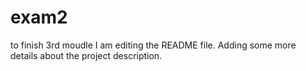 # exam2
to finish 3rd moudle
I am editing the README file. Adding some more details about the project description.
